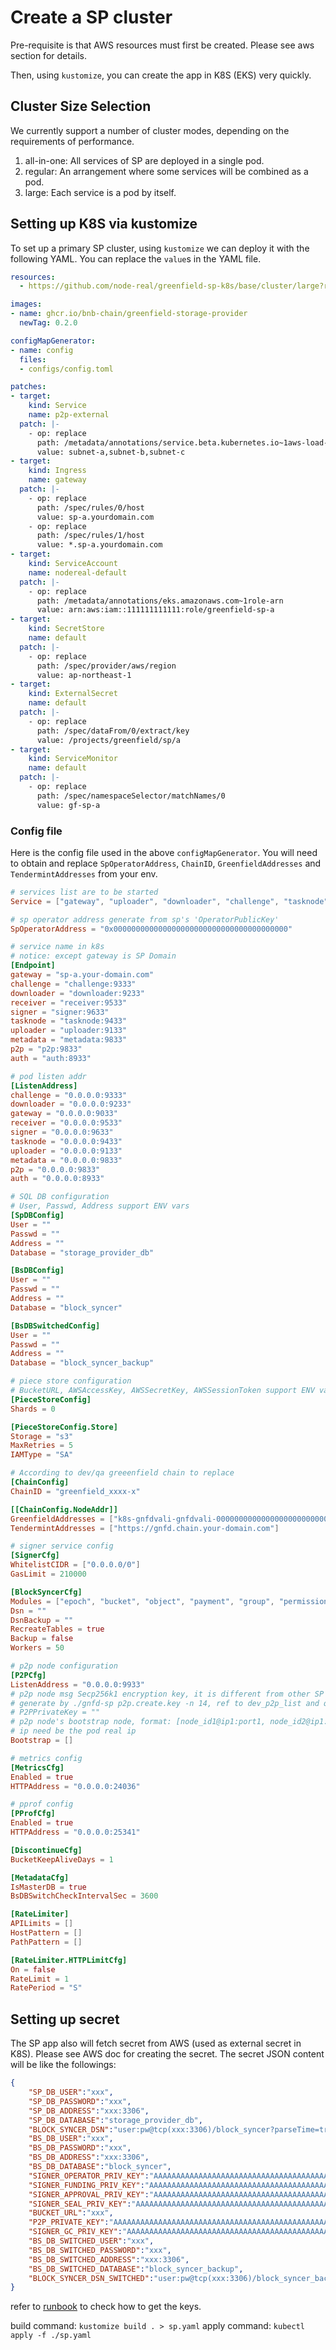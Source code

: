 # Create a SP cluster

Pre-requisite is that AWS resources must first be created. Please see aws section for details.

Then, using `kustomize`, you can create the app in K8S (EKS) very quickly.

## Cluster Size Selection

We currently support a number of cluster modes, depending on the requirements of performance.

1. all-in-one: All services of SP are deployed in a single pod.
2. regular: An arrangement where some services will be combined as a pod.
3. large: Each service is a pod by itself.

## Setting up K8S via kustomize

To set up a primary SP cluster, using `kustomize` we can deploy it with the following YAML. You can
replace the `value`s in the YAML file.

```yaml
resources:
  - https://github.com/node-real/greenfield-sp-k8s/base/cluster/large?ref=v0.2.16

images:
- name: ghcr.io/bnb-chain/greenfield-storage-provider
  newTag: 0.2.0

configMapGenerator:
- name: config
  files:
  - configs/config.toml

patches:
- target:
    kind: Service
    name: p2p-external
  patch: |-
    - op: replace
      path: /metadata/annotations/service.beta.kubernetes.io~1aws-load-balancer-subnets
      value: subnet-a,subnet-b,subnet-c
- target:
    kind: Ingress
    name: gateway
  patch: |-
    - op: replace
      path: /spec/rules/0/host
      value: sp-a.yourdomain.com
    - op: replace
      path: /spec/rules/1/host
      value: *.sp-a.yourdomain.com
- target:
    kind: ServiceAccount
    name: nodereal-default
  patch: |-
    - op: replace
      path: /metadata/annotations/eks.amazonaws.com~1role-arn
      value: arn:aws:iam::111111111111:role/greenfield-sp-a
- target:
    kind: SecretStore
    name: default
  patch: |-
    - op: replace
      path: /spec/provider/aws/region
      value: ap-northeast-1
- target:
    kind: ExternalSecret
    name: default
  patch: |-
    - op: replace
      path: /spec/dataFrom/0/extract/key
      value: /projects/greenfield/sp/a
- target:
    kind: ServiceMonitor
    name: default
  patch: |-
    - op: replace
      path: /spec/namespaceSelector/matchNames/0
      value: gf-sp-a
```

### Config file

Here is the config file used in the above `configMapGenerator`. You will need to obtain and
replace `SpOperatorAddress`, `ChainID`, `GreenfieldAddresses` and `TendermintAddresses` from your env.

```toml
# services list are to be started
Service = ["gateway", "uploader", "downloader", "challenge", "tasknode", "receiver", "manager", "p2p", "auth", "stopserving"]

# sp operator address generate from sp's 'OperatorPublicKey'
SpOperatorAddress = "0x000000000000000000000000000000000000000"

# service name in k8s
# notice: except gateway is SP Domain
[Endpoint]
gateway = "sp-a.your-domain.com"
challenge = "challenge:9333"
downloader = "downloader:9233"
receiver = "receiver:9533"
signer = "signer:9633"
tasknode = "tasknode:9433"
uploader = "uploader:9133"
metadata = "metadata:9833"
p2p = "p2p:9833"
auth = "auth:8933"

# pod listen addr
[ListenAddress]
challenge = "0.0.0.0:9333"
downloader = "0.0.0.0:9233"
gateway = "0.0.0.0:9033"
receiver = "0.0.0.0:9533"
signer = "0.0.0.0:9633"
tasknode = "0.0.0.0:9433"
uploader = "0.0.0.0:9133"
metadata = "0.0.0.0:9833"
p2p = "0.0.0.0:9833"
auth = "0.0.0.0:8933"

# SQL DB configuration
# User, Passwd, Address support ENV vars
[SpDBConfig]
User = ""
Passwd = ""
Address = ""
Database = "storage_provider_db"

[BsDBConfig]
User = ""
Passwd = ""
Address = ""
Database = "block_syncer"

[BsDBSwitchedConfig]
User = ""
Passwd = ""
Address = ""
Database = "block_syncer_backup"

# piece store configuration
# BucketURL, AWSAccessKey, AWSSecretKey, AWSSessionToken support ENV vars
[PieceStoreConfig]
Shards = 0

[PieceStoreConfig.Store]
Storage = "s3"
MaxRetries = 5
IAMType = "SA"

# According to dev/qa greeenfield chain to replace
[ChainConfig]
ChainID = "greenfield_xxxx-x"

[[ChainConfig.NodeAddr]]
GreenfieldAddresses = ["k8s-gnfdvali-gnfdvali-0000000000000000000000000.elb.us-east-1.amazonaws.com:9090"]
TendermintAddresses = ["https://gnfd.chain.your-domain.com"]

# signer service config
[SignerCfg]
WhitelistCIDR = ["0.0.0.0/0"]
GasLimit = 210000

[BlockSyncerCfg]
Modules = ["epoch", "bucket", "object", "payment", "group", "permission","storage_provider"]
Dsn = ""
DsnBackup = ""
RecreateTables = true
Backup = false
Workers = 50

# p2p node configuration
[P2PCfg]
ListenAddress = "0.0.0.0:9933"
# p2p node msg Secp256k1 encryption key, it is different from other SP's addresses
# generate by ./gnfd-sp p2p.create.key -n 14, ref to dev_p2p_list and qa_p2p_list.
# P2PPrivateKey = ""
# p2p node's bootstrap node, format: [node_id1@ip1:port1, node_id2@ip1:port2]
# ip need be the pod real ip
Bootstrap = []

# metrics config
[MetricsCfg]
Enabled = true
HTTPAddress = "0.0.0.0:24036"

# pprof config
[PProfCfg]
Enabled = true
HTTPAddress = "0.0.0.0:25341"

[DiscontinueCfg]
BucketKeepAliveDays = 1

[MetadataCfg]
IsMasterDB = true
BsDBSwitchCheckIntervalSec = 3600

[RateLimiter]
APILimits = []
HostPattern = []
PathPattern = []

[RateLimiter.HTTPLimitCfg]
On = false
RateLimit = 1
RatePeriod = "S"
```

## Setting up secret

The SP app also will fetch secret from AWS (used as external secret in K8S). Please see AWS
doc for creating the secret. The secret JSON content will be like the followings:

```json
{
    "SP_DB_USER":"xxx",
    "SP_DB_PASSWORD":"xxx",
    "SP_DB_ADDRESS":"xxx:3306",
    "SP_DB_DATABASE":"storage_provider_db",
    "BLOCK_SYNCER_DSN":"user:pw@tcp(xxx:3306)/block_syncer?parseTime=true&multiStatements=true&loc=Local",
    "BS_DB_USER":"xxx",
    "BS_DB_PASSWORD":"xxx",
    "BS_DB_ADDRESS":"xxx:3306",
    "BS_DB_DATABASE":"block_syncer",
    "SIGNER_OPERATOR_PRIV_KEY":"AAAAAAAAAAAAAAAAAAAAAAAAAAAAAAAAAAAAAAAAAAAAAAAAAAAAAAAAAAAAAAAA",
    "SIGNER_FUNDING_PRIV_KEY":"AAAAAAAAAAAAAAAAAAAAAAAAAAAAAAAAAAAAAAAAAAAAAAAAAAAAAAAAAAAAAAAA",
    "SIGNER_APPROVAL_PRIV_KEY":"AAAAAAAAAAAAAAAAAAAAAAAAAAAAAAAAAAAAAAAAAAAAAAAAAAAAAAAAAAAAAAAA",
    "SIGNER_SEAL_PRIV_KEY":"AAAAAAAAAAAAAAAAAAAAAAAAAAAAAAAAAAAAAAAAAAAAAAAAAAAAAAAAAAAAAAAA",
    "BUCKET_URL":"xxx",
    "P2P_PRIVATE_KEY":"AAAAAAAAAAAAAAAAAAAAAAAAAAAAAAAAAAAAAAAAAAAAAAAAAAAAAAAAAAAAAAAA",
    "SIGNER_GC_PRIV_KEY":"AAAAAAAAAAAAAAAAAAAAAAAAAAAAAAAAAAAAAAAAAAAAAAAAAAAAAAAAAAAAAAAA",
    "BS_DB_SWITCHED_USER":"xxx",
    "BS_DB_SWITCHED_PASSWORD":"xxx",
    "BS_DB_SWITCHED_ADDRESS":"xxx:3306",
    "BS_DB_SWITCHED_DATABASE":"block_syncer_backup",
    "BLOCK_SYNCER_DSN_SWITCHED":"user:pw@tcp(xxx:3306)/block_syncer_backup?parseTime=true&multiStatements=true&loc=Local"
}
```

refer to [runbook](https://github.com/bnb-chain/greenfield-docs/blob/718b662489fd862f56c1a0b9748f357b71735bd0/src/guide/storage-provider/run-book/run-testnet-SP-node.md) to check how to get the keys.

build command: `kustomize build . > sp.yaml`
apply command: `kubectl apply -f ./sp.yaml`
